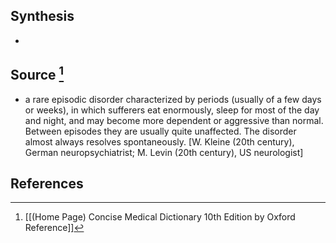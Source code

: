 ## Synthesis
- 
## Source [^1]
- a rare episodic disorder characterized by periods (usually of a few days or weeks), in which sufferers eat enormously, sleep for most of the day and night, and may become more dependent or aggressive than normal. Between episodes they are usually quite unaffected. The disorder almost always resolves spontaneously. \[W. Kleine (20th century), German neuropsychiatrist; M. Levin (20th century), US neurologist]
## References

[^1]: [[(Home Page) Concise Medical Dictionary 10th Edition by Oxford Reference]]